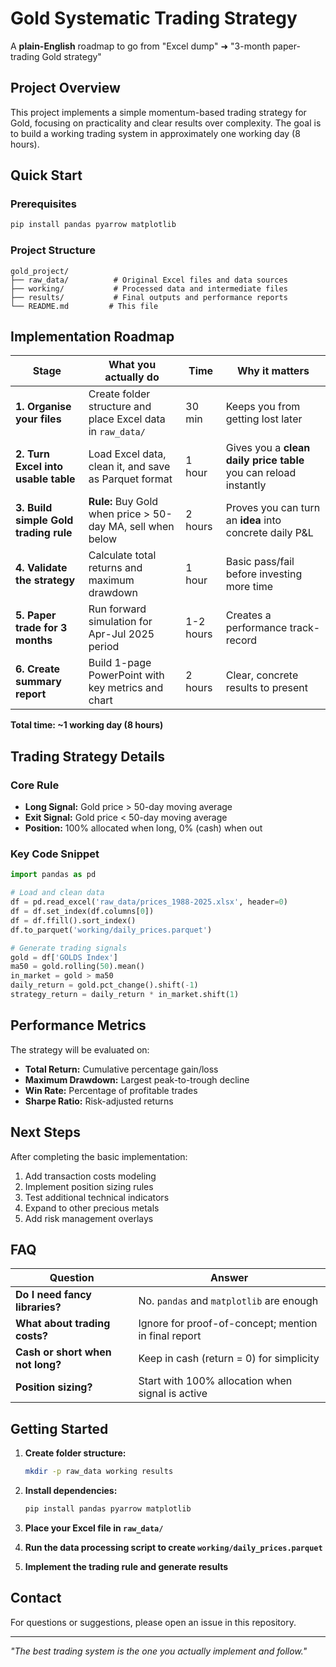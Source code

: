 # Gold Systematic Trading Strategy

A **plain-English** roadmap to go from "Excel dump" ➜ "3-month paper-trading Gold strategy"

## Project Overview

This project implements a simple momentum-based trading strategy for Gold, focusing on practicality and clear results over complexity. The goal is to build a working trading system in approximately one working day (8 hours).

## Quick Start

### Prerequisites

```bash
pip install pandas pyarrow matplotlib
```

### Project Structure

```
gold_project/
├── raw_data/          # Original Excel files and data sources
├── working/           # Processed data and intermediate files
├── results/           # Final outputs and performance reports
└── README.md         # This file
```

## Implementation Roadmap

| **Stage**                             | **What you actually do**                                    | **Time**  | **Why it matters**                                               |
| ------------------------------------- | ----------------------------------------------------------- | --------- | ---------------------------------------------------------------- |
| **1. Organise your files**            | Create folder structure and place Excel data in `raw_data/` | 30 min    | Keeps you from getting lost later                                |
| **2. Turn Excel into usable table**   | Load Excel data, clean it, and save as Parquet format       | 1 hour    | Gives you a **clean daily price table** you can reload instantly |
| **3. Build simple Gold trading rule** | **Rule:** Buy Gold when price > 50-day MA, sell when below  | 2 hours   | Proves you can turn an **idea** into concrete daily P&L          |
| **4. Validate the strategy**          | Calculate total returns and maximum drawdown                | 1 hour    | Basic pass/fail before investing more time                       |
| **5. Paper trade for 3 months**       | Run forward simulation for Apr-Jul 2025 period              | 1-2 hours | Creates a performance track-record                               |
| **6. Create summary report**          | Build 1-page PowerPoint with key metrics and chart          | 2 hours   | Clear, concrete results to present                               |

**Total time: ~1 working day (8 hours)**

## Trading Strategy Details

### Core Rule

- **Long Signal:** Gold price > 50-day moving average
- **Exit Signal:** Gold price < 50-day moving average
- **Position:** 100% allocated when long, 0% (cash) when out

### Key Code Snippet

```python
import pandas as pd

# Load and clean data
df = pd.read_excel('raw_data/prices_1988-2025.xlsx', header=0)
df = df.set_index(df.columns[0])
df = df.ffill().sort_index()
df.to_parquet('working/daily_prices.parquet')

# Generate trading signals
gold = df['GOLDS Index']
ma50 = gold.rolling(50).mean()
in_market = gold > ma50
daily_return = gold.pct_change().shift(-1)
strategy_return = daily_return * in_market.shift(1)
```

## Performance Metrics

The strategy will be evaluated on:

- **Total Return:** Cumulative percentage gain/loss
- **Maximum Drawdown:** Largest peak-to-trough decline
- **Win Rate:** Percentage of profitable trades
- **Sharpe Ratio:** Risk-adjusted returns

## Next Steps

After completing the basic implementation:

1. Add transaction costs modeling
2. Implement position sizing rules
3. Test additional technical indicators
4. Expand to other precious metals
5. Add risk management overlays

## FAQ

| Question                         | Answer                                               |
| -------------------------------- | ---------------------------------------------------- |
| **Do I need fancy libraries?**   | No. `pandas` and `matplotlib` are enough             |
| **What about trading costs?**    | Ignore for proof-of-concept; mention in final report |
| **Cash or short when not long?** | Keep in cash (return = 0) for simplicity             |
| **Position sizing?**             | Start with 100% allocation when signal is active     |

## Getting Started

1. **Create folder structure:**

   ```bash
   mkdir -p raw_data working results
   ```

2. **Install dependencies:**

   ```bash
   pip install pandas pyarrow matplotlib
   ```

3. **Place your Excel file in `raw_data/`**

4. **Run the data processing script to create `working/daily_prices.parquet`**

5. **Implement the trading rule and generate results**

## Contact

For questions or suggestions, please open an issue in this repository.

---

_"The best trading system is the one you actually implement and follow."_
